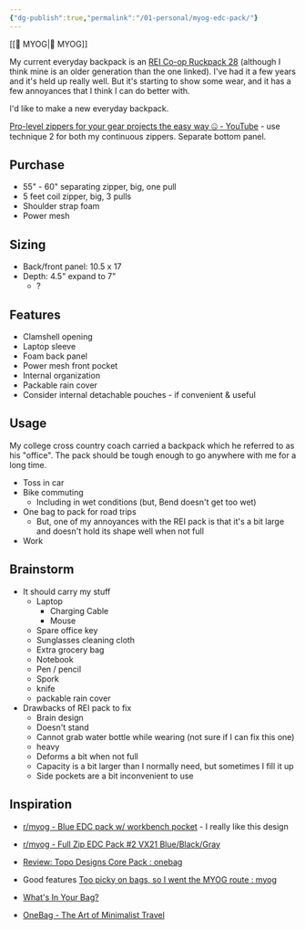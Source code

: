 ```yaml
---
{"dg-publish":true,"permalink":"/01-personal/myog-edc-pack/"}
---
```



[[📘 MYOG\|📘 MYOG]]

My current everyday backpack is an [REI Co-op Ruckpack 28](https://www.rei.com/product/176900/rei-co-op-ruckpack-28-recycled-daypack-mens?color=BLACK) (although I think mine is an older generation than the one linked). I've had it a few years and it's held up really well. But it's starting to show some wear, and it has a few annoyances that I think I can do better with.

I'd like to make a new everyday backpack.

[Pro-level zippers for your gear projects the easy way 🤐 - YouTube](https://www.youtube.com/watch?v=Tjf7XQ08I-c) - use technique 2 for both my continuous zippers. Separate bottom panel.

## Purchase

* 55" - 60" separating zipper, big, one pull
* 5 feet coil zipper, big, 3 pulls
* Shoulder strap foam
* Power mesh

## Sizing

* Back/front panel: 10.5 x 17
* Depth: 4.5" expand to 7"
    * ?

## Features

* Clamshell opening
* Laptop sleeve
* Foam back panel
* Power mesh front pocket
* Internal organization
* Packable rain cover
* Consider internal detachable pouches - if convenient & useful

## Usage

My college cross country coach carried a backpack which he referred to as his "office". The pack should be tough enough to go anywhere with me for a long time.

* Toss in car
* Bike commuting
    * Including in wet conditions (but, Bend doesn't get too wet)
* One bag to pack for road trips
    * But, one of my annoyances with the REI pack is that it's a bit large and doesn't hold its shape well when not full
* Work

## Brainstorm

* It should carry my stuff
    * Laptop
        * Charging Cable
        * Mouse
    * Spare office key
    * Sunglasses cleaning cloth
    * Extra grocery bag
    * Notebook
    * Pen / pencil
    * Spork
    * knife
    * packable rain cover
* Drawbacks of REI pack to fix
    * Brain design
    * Doesn't stand
    * Cannot grab water bottle while wearing (not sure if I can fix this one)
    * heavy
    * Deforms a bit when not full
    * Capacity is a bit larger than I normally need, but sometimes I fill it up
    * Side pockets are a bit inconvenient to use

## Inspiration

* [r/myog - Blue EDC pack w/ workbench pocket](https://www.reddit.com/r/myog/comments/geu2um/blue_edc_pack_w_workbench_pocket/) - I really like this design
* [r/myog - Full Zip EDC Pack #2 VX21 Blue/Black/Gray](https://www.reddit.com/r/myog/comments/9f1kpt/full_zip_edc_pack_2_vx21_blueblackgray/)
* [Review: Topo Designs Core Pack : onebag](https://www.reddit.com/r/onebag/comments/8yggtp/review_topo_designs_core_pack/)
* Good features [Too picky on bags, so I went the MYOG route : myog](https://www.reddit.com/r/myog/comments/sohndo/too_picky_on_bags_so_i_went_the_myog_route/)

* [What's In Your Bag?](https://www.reddit.com/r/whatsinthebag/)
* [OneBag - The Art of Minimalist Travel](https://www.reddit.com/r/onebag/)
